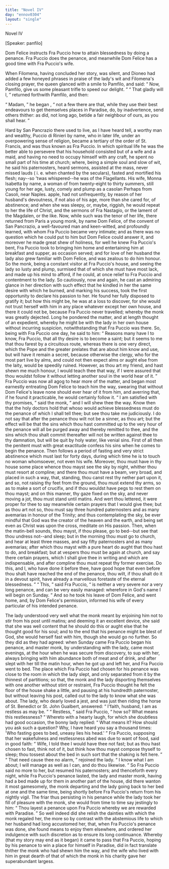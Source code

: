 ```yaml
---
title: "Novel IV"
day: "ennov0304"
layout: "single"
---
```

<html>
 <head>
 </head>
 <body>
  <div id="nov0304" type="novella" who="panfilo">
   <head>
    Novel IV
   </head>
   <p>
    [Speaker: panfilo]
   </p>
   <argument>
    <p>
     <milestone id="p03040001"/>
     <!--(i)-->
     Dom Felice instructs Fra Puccio how to attain blessedness
 by doing a penance. Fra Puccio does the penance,
 and meanwhile Dom Felice has a good time with Fra
 Puccio's wife.
     <!--(/i)-->
    </p>
   </argument>
   <div3 type="commentary" who="author">
    <p>
     <milestone id="p03040002"/>
     <!--(sc)-->
     When
     <!--(/sc)-->
     Filomena, having concluded her story, was silent, and
	Dioneo had added a few honeyed phrases in praise of the lady's wit and
	Filomena's closing prayer, the queen glanced with a smile to Pamfilo,
	and said:
     <q direct="unspecified">
      Now, Pamfilo, give us some pleasant trifle to speed our
	  delight.
     </q>
     <q direct="unspecified">
      That gladly will I,
     </q>
     returned forthwith Pamfilo, and
	then:
    </p>
   </div3>
   <div3 type="commentary" who="panfilo">
    <p>
     <milestone id="p03040003"/>
     <q direct="unspecified">
      Madam,
     </q>
     <seg type="authorialcomment">
      he began
     </seg>
     ,
     <q direct="unspecified">
      not a few there are that, while they
	  use their best endeavours to get themselves places in Paradise, do, by
	  inadvertence, send others thither: as did, not long ago, betide a fair
	  neighbour of ours, as you shall hear.
     </q>
    </p>
   </div3>
   <p>
    <milestone id="p03040004"/>
    Hard by San Pancrazio there used to live, as I have heard tell,
 a worthy man and wealthy, Puccio di Rinieri by name, who in later
 life, under an overpowering sense of religion, became a tertiary of
 the order of St. Francis, and was thus known as Fra Puccio. In
 which spiritual life he was the better able to persevere that his
 household consisted but of a wife and a maid, and having no need to
 occupy himself with any craft, he spent no small part of his time at
 church;
    <milestone id="p03040005"/>
    where, being a simple soul and slow of wit, he said his
 paternosters, heard sermons, assisted at the mass, never missed lauds
 (
    <!--(i)-->
    i. e.
    <!--(/i)-->
    when chanted by the seculars), fasted and mortified his flesh;
 nay--so
 'twas whispered--he was of the Flagellants.
    <milestone id="p03040006"/>
    His wife, Monna
 Isabetta by name, a woman of from twenty-eight to thirty summers,
 still young for her age, lusty, comely and plump as a casolan
    <note>
     Perhaps
 from Casoli, near Naples.
    </note>
    apple,
    <pb n="199"/>
    had not unfrequently, by reason of her husband's devoutness, if not
 also of his age, more than she cared for, of abstinence; and when she
 was sleepy, or, maybe, riggish, he would repeat to her the life of Christ,
 and the sermons of Fra Nastagio, or the lament of the Magdalen, or
 the like.
    <milestone id="p03040007"/>
    Now, while such was the tenor of her life, there returned
 from Paris a young monk, by name Dom Felice, of the convent of
 San Pancrazio, a well-favoured man and keen-witted, and profoundly
 learned, with whom Fra Puccio became very intimate;
    <milestone id="p03040008"/>
    and as there
 was no question which he could put to him but Dom Felice could
 answer it, and moreover he made great shew of holiness, for well he
 knew Fra Puccio's bent, Fra Puccio took to bringing him home and
 entertaining him at breakfast and supper, as occasion served; and for
 love of her husband the lady also grew familiar with Dom Felice,
 and was zealous to do him honour.
    <milestone id="p03040009"/>
    So the monk, being a constant
 visitor at Fra Puccio's house, and seeing the lady so lusty and plump,
 surmised that of which she must have most lack, and made up his
 mind to afford, if he could, at once relief to Fra Puccio and contentment
 to the lady.
    <milestone id="p03040010"/>
    So cautiously, now and again, he cast an admiring
 glance in her direction with such effect that he kindled in her the
 same desire with which he burned, and marking his success, took the
 first opportunity to declare his passion to her.
    <milestone id="p03040011"/>
    He found her fully
 disposed to gratify it; but how this might be, he was at a loss to
 discover, for she would not trust herself with him in any place whatever
 except her own house, and there it could not be, because Fra
 Puccio never travelled; whereby the monk was greatly dejected.
 Long he pondered the matter, and at length thought of an expedient,
 whereby he might be with the lady in her own house without
 incurring suspicion, notwithstanding that Fra Puccio was there.
    <milestone id="p03040012"/>
    So, being with Fra Puccio one day, he said to him:
    <q direct="unspecified">
     Reasons
 many have I to know, Fra Puccio, that all thy desire is to become a
 saint; but it seems to me that thou farest by a circuitous route,
 whereas there is one very direct, which the Pope and the greater
 prelates that are about him know and use, but will have it remain a
 secret, because otherwise the clergy, who for the most part live by
 alms, and could not then expect alms or aught else from the laity,
 would be speedily ruined.
     <milestone id="p03040013"/>
     However, as thou art my friend, and hast
 shewn me much honour, I would teach thee that way, if I were assured
 that thou wouldst follow it without letting another soul in the world
     <pb n="200"/>
     hear of it.
    </q>
    <milestone id="p03040014"/>
    Fra Puccio was now all agog to hear more of the matter,
 and began most earnestly entreating Dom Felice to teach him the
 way, swearing that without Dom Felice's leave none should ever
 hear of it from him, and averring that, if he found it practicable, he
 would certainly follow it.
    <q direct="unspecified">
     <milestone id="p03040015"/>
     I am satisfied with thy promises,
    </q>
    said
 the monk,
    <q direct="unspecified">
     and I will shew thee the way. Know then that the
 holy doctors hold that whoso would achieve blessedness must do the
 penance of which I shall tell thee; but see thou take me judiciously.
 I do not say that after the penance thou wilt not be a sinner, as thou
 art; but the effect will be that the sins which thou hast committed
 up to the very hour of the penance will all be purged away and
 thereby remitted to thee, and the sins which thou shalt commit
 thereafter will not be written against thee to thy damnation, but will
 be quit by holy water, like venial sins.
     <milestone id="p03040016"/>
     First of all then the penitent
 must with great exactitude confess his sins when he comes to begin
 the penance. Then follows a period of fasting and very strict
 abstinence which must last for forty days, during which time he is to
 touch no woman whomsoever, not even his wife.
     <milestone id="p03040017"/>
     Moreover, thou
 must have in thy house some place whence thou mayst see the sky
 by night, whither thou must resort at compline; and there thou must
 have a beam, very broad, and placed in such a way, that, standing,
 thou canst rest thy nether part upon it, and so, not raising thy feet
 from the ground, thou must extend thy arms, so as to make a sort of
 crucifix, and if thou wouldst have pegs to rest them on thou mayst;
 and on this manner, thy gaze fixed on the sky, and never moving a
 jot, thou must stand until matins.
     <milestone id="p03040018"/>
     And wert thou lettered, it were
 proper for thee to say meanwhile certain prayers that I would give
 thee; but as thou art not so, thou must say three hundred paternosters
 and as many avemarias in honour of the Trinity; and thus
 contemplating the sky, be ever mindful that God was the creator of
 the heaven and the earth, and being set even as Christ was upon the
 cross, meditate on His passion.
     <milestone id="p03040019"/>
     Then, when the matin-bell sounds,
 thou mayst, if thou please, go to bed--but see that thou undress not--and
 sleep; but in the morning thou must go to church, and hear
 at least three masses, and say fifty paternosters and as many avemarias;
 after which thou mayst with a pure heart do aught that thou hast
 to do, and breakfast; but at vespers thou must be again at church,
 and say there certain prayers, which I shall give thee in writing and
     <pb n="201"/>
     which are indispensable, and after compline thou must repeat thy
 former exercise.
     <milestone id="p03040020"/>
     Do this, and I, who have done it before thee, have
 good hope that even before thou shalt have reached the end of the
 penance, thou wilt, if thou shalt do it in a devout spirit, have already
 a marvellous foretaste of the eternal blessedness.
    </q>
    <milestone id="p03040021"/>
    <q direct="unspecified">
     This,
    </q>
    said Fra
 Puccio,
    <q direct="unspecified">
     is neither a very severe nor a very long penance, and can
 be very easily managed: wherefore in God's name I will begin on
 Sunday.
    </q>
    <milestone id="p03040022"/>
    And so he took his leave of Dom Felice, and went home,
 and, by Dom Felice's permission, informed his wife of every particular
 of his intended penance.
   </p>
   <p>
    The lady understood very well what the monk meant by enjoining
 him not to stir from his post until matins; and deeming it an
 excellent device, she said that she was well content that he should do
 this or aught else that he thought good for his soul; and to the end
 that his penance might be blest of God, she would herself fast with
 him, though she would go no further.
    <milestone id="p03040023"/>
    So they did as they had
 agreed: when Sunday came Fra Puccio began his penance, and master
 monk, by understanding with the lady, came most evenings, at the
 hour when he was secure from discovery, to sup with her, always
 bringing
 with him abundance both of meat and of drink, and after slept
 with her till the matin hour, when he got up and left her, and Fra
 Puccio went to bed.
    <milestone id="p03040024"/>
    The place which Fra Puccio had chosen for
 his penance was close to the room in which the lady slept, and only
 separated from it by the thinnest of partitions; so that, the monk and
 the lady disporting themselves with one another without stint or
 restraint, Fra Puccio thought he felt the floor of the house shake a
 little, and pausing at his hundredth paternoster, but without leaving
 his post, called out to the lady to know what she was about.
    <milestone id="p03040025"/>
    The
 lady, who dearly loved a jest, and was just then riding the horse of
 St. Benedict or St. John Gualbert, answered:
    <q direct="unspecified">
     I'faith, husband, I am
 as restless as may be.
    </q>
    <milestone id="p03040026"/>
    <q direct="unspecified">
     Restless,
    </q>
    said Fra Puccio,
    <q direct="unspecified">
     how so? What
 means this restlessness?
    </q>
    <milestone id="p03040027"/>
    Whereto with a hearty laugh, for which
 she doubtless had good occasion, the bonny lady replied:
    <q direct="unspecified">
     What
 means it? How should you ask such a question? Why, I have
 heard you say a thousand times: 'Who fasting goes to bed, uneasy
 lies his head.'
    </q>
    <milestone id="p03040028"/>
    Fra Puccio, supposing that her wakefulness and
 restlessness abed was due to want of food, said in good faith:
    <q direct="unspecified">
     Wife,
 I told thee I would have thee not fast; but as thou hast chosen to
     <pb n="202"/>
     fast, think not of it, but think how thou mayst compose thyself to
 sleep; thou tossest about the bed in such sort that the shaking is felt
 here.
    </q>
    <milestone id="p03040029"/>
    <q direct="unspecified">
     That need cause thee no alarm,
    </q>
    rejoined the lady.
    <q direct="unspecified">
     I
 know what I am about; I will manage as well as I can, and do thou
 likewise.
    </q>
    <milestone id="p03040030"/>
    So Fra Puccio said no more to her, but resumed his
 paternosters; and thenceforth every night, while Fra Puccio's penance
 lasted, the lady and master monk, having had a bed made up for them
 in another part of the house, did there wanton it most gamesomely,
 the monk departing and the lady going back to her bed at one and
 the same time, being shortly before Fra Puccio's return from his
 nightly vigil.
    <milestone id="p03040031"/>
    The friar thus persisting in his penance while the lady
 took her fill of pleasure with the monk, she would from time to time
 say jestingly to him:
    <q direct="unspecified">
     Thou layest a penance upon Fra Puccio
 whereby we are rewarded with Paradise.
    </q>
    <milestone id="p03040032"/>
    So well indeed did she
 relish the dainties with which the monk regaled her, the more so by
 contrast with the abstemious life to which her husband had long
 accustomed her, that, when Fra Puccio's penance was done, she found
 means to enjoy them elsewhere, and ordered her indulgence with
 such discretion as to ensure its long continuance.
    <milestone id="p03040033"/>
    Whereby (that my
 story may end as it began) it came to pass that Fra Puccio, hoping by
 his penance to win a place for himself in Paradise, did in fact translate
 thither the monk who had shewn him the way, and the wife who
 lived with him in great dearth of that of which the monk in his
 charity gave her superabundant largess.
   </p>
  </div>
 </body>
</html>